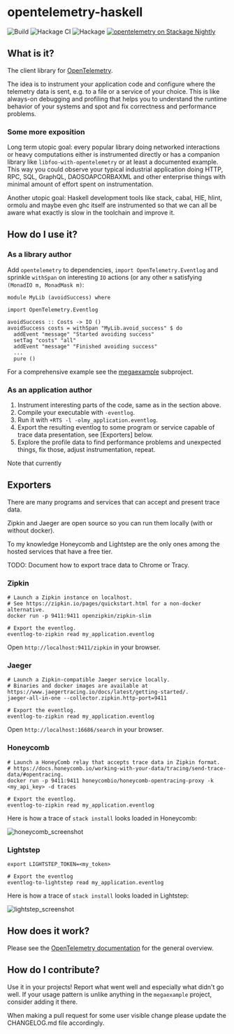 # opentelemetry-haskell

![Build](https://github.com/ethercrow/opentelemetry-haskell/workflows/Build/badge.svg)
![Hackage CI](https://matrix.hackage.haskell.org/api/v2/packages/opentelemetry/badge)
![Hackage](https://img.shields.io/hackage/v/opentelemetry)
[![opentelemetry on Stackage Nightly](http://stackage.org/package/opentelemetry/badge/nightly)](http://stackage.org/nightly/package/opentelemetry)

## What is it?

The client library for [OpenTelemetry](https://opentelemetry.io).

The idea is to instrument your application code and configure where the telemetry data is sent, e.g. to a file or a service of your choice. This is like always-on debugging and profiling that helps you to understand the runtime behavior of your systems and spot and fix correctness and performance problems.

### Some more exposition

Long term utopic goal: every popular library doing networked interactions or heavy computations either is instrumented directly or has a companion library like `libfoo-with-opentelemetry` or at least a documented example. This way you could observe your typical industrial application doing HTTP, RPC, SQL, GraphQL, DAOSOAPCORBAXML and other enterprise things with minimal amount of effort spent on instrumentation.

Another utopic goal: Haskell development tools like stack, cabal, HIE, hlint, ormolu and maybe even ghc itself are instrumented so that we can all be aware what exactly is slow in the toolchain and improve it.

## How do I use it?

### As a library author

Add `opentelemetry` to dependencies, `import OpenTelemetry.Eventlog` and sprinkle `withSpan` on interesting `IO` actions (or any other `m` satisfying `(MonadIO m, MonadMask m)`:

```
module MyLib (avoidSuccess) where

import OpenTelemetry.Eventlog

avoidSuccess :: Costs -> IO ()
avoidSuccess costs = withSpan "MyLib.avoid_success" $ do
  addEvent "message" "Started avoiding success"
  setTag "costs" "all"
  addEvent "message" "Finished avoiding success"
  ...
  pure ()
```

For a comprehensive example see the [megaexample](megaexample/README.md) subproject.

### As an application author

1. Instrument interesting parts of the code, same as in the section above.
2. Compile your executable with `-eventlog`.
3. Run it with `+RTS -l -olmy_application.eventlog`.
4. Export the resulting eventlog to some program or service capable of trace data presentation, see [Exporters] below.
5. Explore the profile data to find performance problems and unexpected things, fix those, adjust instrumentation, repeat.

Note that currently 

## Exporters

There are many programs and services that can accept and present trace data.

Zipkin and Jaeger are open source so you can run them locally (with or without docker).

To my knowledge Honeycomb and Lightstep are the only ones among the hosted services that have
a free tier.

TODO: Document how to export trace data to Chrome or Tracy.

### Zipkin

```
# Launch a Zipkin instance on localhost.
# See https://zipkin.io/pages/quickstart.html for a non-docker alternative.
docker run -p 9411:9411 openzipkin/zipkin-slim

# Export the eventlog.
eventlog-to-zipkin read my_application.eventlog
```

Open `http://localhost:9411/zipkin` in your browser.

### Jaeger

```
# Launch a Zipkin-compatible Jaeger service locally.
# Binaries and docker images are available at https://www.jaegertracing.io/docs/latest/getting-started/.
jaeger-all-in-one --collector.zipkin.http-port=9411

# Export the eventlog.
eventlog-to-zipkin read my_application.eventlog
```

Open `http://localhost:16686/search` in your browser.

### Honeycomb

```
# Launch a HoneyComb relay that accepts trace data in Zipkin format.
# https://docs.honeycomb.io/working-with-your-data/tracing/send-trace-data/#opentracing.
docker run -p 9411:9411 honeycombio/honeycomb-opentracing-proxy -k <my_api_key> -d traces

# Export the eventlog.
eventlog-to-zipkin read my_application.eventlog
```

Here is how a trace of `stack install` looks loaded in Honeycomb:

![honeycomb_screenshot](https://i.imgur.com/bNzfga7.png)

### Lightstep

```
export LIGHTSTEP_TOKEN=<my_token>

# Export the eventlog
eventlog-to-lightstep read my_application.eventlog
```

Here is how a trace of `stack install` looks loaded in Lightstep:

![lightstep_screenshot](https://i.imgur.com/GVNrHR9.png)

## How does it work?

Please see the [OpenTelemetry documentation](https://github.com/open-telemetry/opentelemetry-specification/blob/master/specification/overview.md) for the general overview.

## How do I contribute?

Use it in your projects! Report what went well and especially what didn't go
well. If your usage pattern is unlike anything in the `megaexample` project,
consider adding it there.

When making a pull request for some user visible change please update the
CHANGELOG.md file accordingly.

